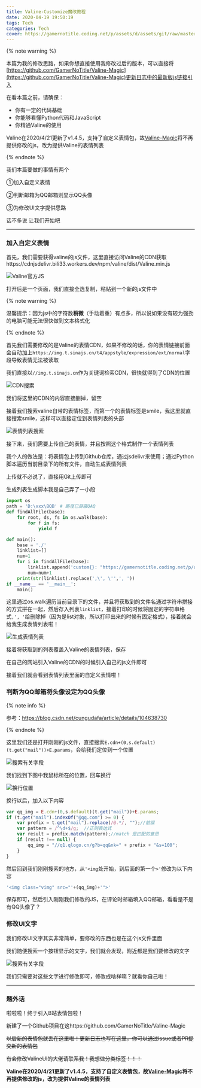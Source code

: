 ```yaml
---
title: Valine-Customize魔改教程
date: 2020-04-19 19:50:19
tags: Tech
categories: Tech
cover: https://gamernotitle.coding.net/p/assets/d/assets/git/raw/master/img/Valine-customize/cover.png
---
```


{% note warning %}

本篇为我的修改思路，如果你想直接使用我修改过后的版本，可以直接将[https://github.com/GamerNoTitle/Valine-Magic](https://github.com/GamerNoTitle/Valine-Magic)更新日志中的最新版js链接引入

在看本篇之前，请确保：

- 你有一定的代码基础
- 你能够看懂Python代码和JavaScript
- 你精通Valine的使用

Valine在2020/4/21更新了v1.4.5，支持了自定义表情包，故[Valine-Magic](https://github.com/GamerNoTitle/Valine-Magic)将不再提供修改的js，改为提供Valine的表情列表


{% endnote %}

我们本篇要做的事情有两个

①加入自定义表情

②判断邮箱为QQ邮箱则显示QQ头像

③为修改UI文字提供思路

话不多说 让我们开始吧

---

### 加入自定义表情

首先，我们需要获得valine的js文件，这里直接访问Valine的CDN获取https://cdnjsdelivr.bili33.workers.dev/npm/valine/dist/Valine.min.js

![Valine官方JS](https://gamernotitle.coding.net/p/assets/d/assets/git/raw/master/img/Valine-customize/Valine-js-Official.png)

打开后是一个页面，我们直接全选复制，粘贴到一个新的js文件中

{% note warning %}

温馨提示：因为js中的字符数**稍微**（手动着重）有点多，所以说如果没有较为强劲的电脑可能无法很快做到文本格式化

{% endnote %}

首先我们需要修改的是Valine的表情CDN，如果不修改的话，你的表情链接前面会自动加上``https://img.t.sinajs.cn/t4/appstyle/expression/ext/normal``字段导致表情无法被读取

我们直接以`//img.t.sinajs.cn`作为关键词检索CDN，很快就得到了CDN的位置

![CDN搜索](https://gamernotitle.coding.net/p/assets/d/assets/git/raw/master/img/Valine-customize/Valine-Original-CDN-Search.png)

我们将这里的CDN的内容直接删掉，留空

接着我们搜索valine自带的表情标签，而第一个的表情标签是smile，我这里就直接搜索smile，这样可以直接定位到表情列表的头部

![表情列表搜索](https://gamernotitle.coding.net/p/assets/d/assets/git/raw/master/img/Valine-customize/Valine-Stickers-List.png)

接下来，我们需要上传自己的表情，并且按照这个格式制作一个表情列表

我个人的做法是：将表情包上传到Github仓库，通过jsdelivr来使用；通过Python脚本遍历当前目录下的所有文件，自动生成表情列表

上传就不必说了，直接用Git上传即可

生成列表生成脚本我是自己弄了一小段

```python
import os
path = 'D:\xxx\BQB'	# 路径已屏蔽QAQ
def findAllFile(base):
    for root, ds, fs in os.walk(base):
        for f in fs:
            yield f

def main():
    base = './'
    linklist=[]
    num=1
    for i in findAllFile(base):
        linklist.append('custom{}: "https://gamernotitle.coding.net/p/assets/d/assets/git/raw/master/img/BQB/{}",'.format(num,i))
        num=num+1
    print(str(linklist).replace(',\', \'',', '))
if __name__ == '__main__':
    main()
```

这里通过os.walk遍历当前目录下的文件，并且将获取到的文件名通过字符串拼接的方式拼在一起，然后存入列表`linklist`，接着打印的时候将固定的字符串格式`,', '`给删除掉（因为是list对象，所以打印出来的时候有固定格式），接着就会给我生成表情列表啦！

![生成表情列表](https://gamernotitle.coding.net/p/assets/d/assets/git/raw/master/img/Valine-customize/Sticker-List-Generate.png)

接着将获取到的列表覆盖入Valine的表情列表，保存

在自己的网站引入Valine的CDN的时候引入自己的js文件即可

接着我们就会看到表情列表里面的自定义表情啦！

### 判断为QQ邮箱将头像设定为QQ头像

{% note info %}

参考：https://blog.csdn.net/cungudafa/article/details/104638730

{% endnote %}

这里我们还是打开刚刚的js文件，直接搜索`E.cdn+(0,s.default)(t.get("mail"))+E.params`，会给我们定位到一个位置

![搜索有关字段](https://gamernotitle.coding.net/p/assets/d/assets/git/raw/master/img/Valine-customize/Valine-Mail-Search.png)

我们找到下图中我鼠标所在的位置，回车换行

![换行位置](https://gamernotitle.coding.net/p/assets/d/assets/git/raw/master/img/Valine-customize/Valine-Mail-Enter.png)

换行以后，加入以下内容

```javascript
var qq_img = E.cdn+(0,s.default)(t.get("mail"))+E.params;
if (t.get("mail").indexOf("@qq.com") >= 0) {
	var prefix = t.get("mail").replace(/@.*/, "");//前缀
	var pattern = /^\d+$/g;  //正则表达式
	var result = prefix.match(pattern);//match 是匹配的意思
	if (result !== null) {
		qq_img = "//q1.qlogo.cn/g?b=qq&nk=" + prefix + "&s=100";
	}
}
```

然后回到我们刚刚搜索的地方，从`'<img`处开始，到后面的第一个`>'`修改为以下内容

```javascript
'<img class="vimg" src="'+(qq_img)+'">'
```

保存即可，然后引入刚刚我们修改的JS，在评论时邮箱填入QQ邮箱，看看是不是有QQ头像了？

### 修改UI文字

我们修改UI文字其实非常简单，要修改的东西也是在这个js文件里面

我们随便搜索一个按钮显示的文字，我们就会发现，附近都是我们要修改的文字

![搜索有关字段](https://gamernotitle.coding.net/p/assets/d/assets/git/raw/master/img/Valine-customize/Valine-UI-Text.png)

我们只需要对这些文字进行修改即可，修改成啥样嘛？就看你自己啦！

---

### 题外话

啦啦啦！终于引入B站表情包啦！

新建了一个Github项目在这https://github.com/GamerNoTitle/Valine-Magic

~~以后新的表情包就丢在这里啦！更新日志也写在这里，你可以通过Issue或者PR提交新的表情包~~

~~有会修改ValineUI的大佬请联系我！我想做分类标签！！！~~

**Valine在2020/4/21更新了v1.4.5，支持了自定义表情包，故[Valine-Magic](https://github.com/GamerNoTitle/Valine-Magic)将不再提供修改的js，改为提供Valine的表情列表**